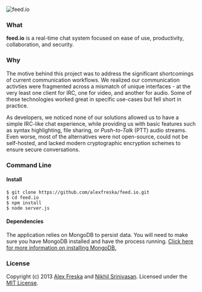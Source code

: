 ![feed.io](http://f.cl.ly/items/2I2x1A28111G1k220U0U/feed.io-ghbanner.png)

### What
**feed.io** is a real-time chat system focused on ease of use, productivity, collaboration, and security.

### Why
The motive behind this project was to address the significant shortcomings of current communication workflows. We realized our communication activties were fragmented across a mismatch of unique interfaces - at the very least one client for IRC, one for video, and another for audio. Some of these technologies worked great in specific use-cases but fell short in practice.

As developers, we noticed none of our solutions allowed us to have a simple IRC-like chat experience, while providing us with basic features such as syntax highlighting, file sharing, or *Push-to-Talk* (PTT) audio streams. Even worse, most of the alternatives were not open-source, could not be self-hosted, and lacked modern cryptographic encryption schemes to ensure secure conversations.

### Command Line
#### Install
    $ git clone https://github.com/alexfreska/feed.io.git
    $ cd feed.io
    $ npm install 
    $ node server.js
    
#### Dependencies
The application relies on MongoDB to persist data. You will need to make sure you have MongoDB installed and have the process running. [Click here for more information on installing MongoDB.](http://docs.mongodb.org/manual/installation/ "Install MongoDB")

### License
Copyright (c) 2013 [Alex Freska](https://github.com/alexfreska) and [Nikhil Srinivasan](https://github.com/nikhilsrinivasan). Licensed under the [MIT License](https://github.com/alexfreska/feed.io/blob/master/LICENSE).
